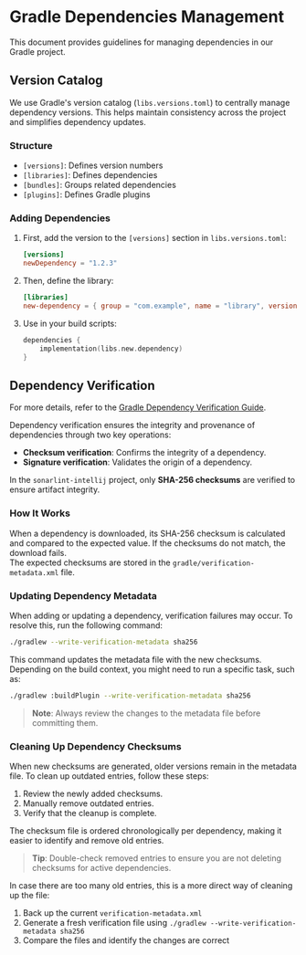 # Gradle Dependencies Management

This document provides guidelines for managing dependencies in our Gradle project.

## Version Catalog

We use Gradle's version catalog (`libs.versions.toml`) to centrally manage dependency versions. This helps maintain consistency across the project and simplifies dependency updates.

### Structure
- `[versions]`: Defines version numbers
- `[libraries]`: Defines dependencies
- `[bundles]`: Groups related dependencies
- `[plugins]`: Defines Gradle plugins

### Adding Dependencies

1. First, add the version to the `[versions]` section in `libs.versions.toml`:
   ```toml
   [versions]
   newDependency = "1.2.3"
   ```

2. Then, define the library:
   ```toml
   [libraries]
   new-dependency = { group = "com.example", name = "library", version.ref = "newDependency" }
   ```

3. Use in your build scripts:
   ```kotlin
   dependencies {
       implementation(libs.new.dependency)
   }
   ```


## Dependency Verification

For more details, refer to the [Gradle Dependency Verification Guide](https://docs.gradle.org/8.9/userguide/dependency_verification.html#sec:dealing-verification-failure).

Dependency verification ensures the integrity and provenance of dependencies through two key operations:

- **Checksum verification**: Confirms the integrity of a dependency.
- **Signature verification**: Validates the origin of a dependency.

In the `sonarlint-intellij` project, only **SHA-256 checksums** are verified to ensure artifact integrity.

### How It Works

When a dependency is downloaded, its SHA-256 checksum is calculated and compared to the expected value. If the checksums do not match, the download fails.  
The expected checksums are stored in the `gradle/verification-metadata.xml` file.

### Updating Dependency Metadata

When adding or updating a dependency, verification failures may occur. To resolve this, run the following command:

```bash
./gradlew --write-verification-metadata sha256
```

This command updates the metadata file with the new checksums. Depending on the build context, you might need to run a specific task, such as:

```bash
./gradlew :buildPlugin --write-verification-metadata sha256
```

> **Note**: Always review the changes to the metadata file before committing them.

### Cleaning Up Dependency Checksums

When new checksums are generated, older versions remain in the metadata file. To clean up outdated entries, follow these steps:

1. Review the newly added checksums.
2. Manually remove outdated entries.
3. Verify that the cleanup is complete.

The checksum file is ordered chronologically per dependency, making it easier to identify and remove old entries.

> **Tip**: Double-check removed entries to ensure you are not deleting checksums for active dependencies.

In case there are too many old entries, this is a more direct way of cleaning up the file:

1. Back up the current `verification-metadata.xml`
2. Generate a fresh verification file using `./gradlew --write-verification-metadata sha256`
3. Compare the files and identify the changes are correct
